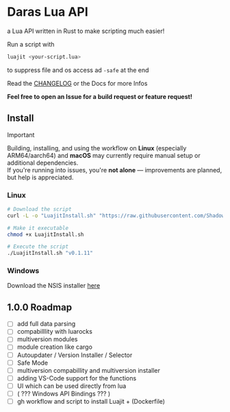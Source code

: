 # Daras Lua API

a Lua API written in Rust to make scripting much easier!

Run a script with
```sh
luajit <your-script.lua>
```

to suppress file and os access ad `-safe` at the end

Read the [CHANGELOG](./CHANGELOG.md) or the Docs for more Infos

**Feel free to open an Issue for a build request or feature request!**

## Install

> [!IMPORTANT]
> Building, installing, and using the workflow on **Linux** (especially ARM64/aarch64) and **macOS** may currently require manual setup or additional dependencies.  
> If you're running into issues, you're **not alone** — improvements are planned, but help is appreciated.

### Linux

```sh
# Download the script
curl -L -o "LuajitInstall.sh" "https://raw.githubusercontent.com/ShadowDara/LuaAPI-Rust/refs/heads/main/installer/install.sh"

# Make it executable
chmod +x LuajitInstall.sh

# Execute the script
./LuajitInstall.sh "v0.1.11"
```

### Windows

Download the NSIS installer [here](https://github.com/ShadowDara/LuaAPI-Rust/releases)

## 1.0.0 Roadmap
- [ ] add full data parsing
- [ ] compabilllity with luarocks
- [ ] multiversion modules
- [ ] module creation like cargo
- [ ] Autoupdater / Version Installer / Selector
- [ ] Safe Mode
- [ ] multiversion compabillity and multiversion installer
- [ ] adding VS-Code support for the functions
- [ ] UI which can be used directly from lua
- [ ] ( ??? Windows API Bindings ??? )
- [ ] gh workflow and script to install Luajit + (Dockerfile)

<!-- ## Stats 0.1.11 -->
<!--

.\cloc . --md --out=cloc_report.md --exclude-dir=target

-->
